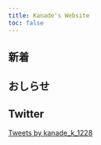 ```yaml
---
title: Kanade's Website
toc: false
---
```


## 新着

## おしらせ

## Twitter

<p><a class="twitter-timeline" href="https://twitter.com/kanade_k_1228?ref_src=twsrc%5Etfw">Tweets by kanade_k_1228</a> <script async src="https://platform.twitter.com/widgets.js" charset="utf-8"></script></p>
